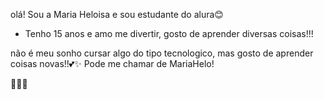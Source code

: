 olá! Sou a Maria Heloisa e sou estudante do alura😊
* Tenho 15 anos e amo me divertir, gosto de aprender diversas coisas!!!

não é meu sonho cursar algo do tipo tecnologico, mas gosto de aprender coisas novas!!💕✨
Pode me chamar de MariaHelo!

💛💛💛
